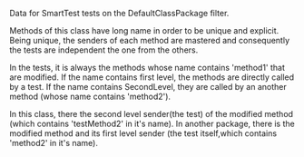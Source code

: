 Data for SmartTest tests on the DefaultClassPackage filter.

Methods of this class have long name in order to be unique and explicit.
Being unique, the senders of each method are mastered and consequently the tests are independent the one from the others.

In the tests, it is always the methods whose name contains 'method1' that are modified. If the name contains first level, the methods are directly called by a test. If the name contains SecondLevel, they are called by an another method (whose name contains 'method2').

In this class, there the second level sender(the test) of the modified method (which contains 'testMethod2' in it's name). In another package, there is the modified method and its first level sender (the test itself,which contains 'method2' in it's name).